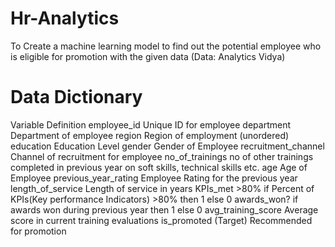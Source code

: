# Hr-Analytics

To Create a machine learning model to find out the potential employee who is eligible for promotion with the given data (Data: Analytics Vidya)

# Data Dictionary


Variable	             Definition
employee_id	           Unique ID for employee
department	           Department of employee
region	               Region of employment (unordered)
education	             Education Level
gender	               Gender of Employee
recruitment_channel	   Channel of recruitment for employee
no_of_trainings	       no of other trainings completed in previous year on soft skills, technical skills etc.
age	                   Age of Employee
previous_year_rating	 Employee Rating for the previous year
length_of_service	     Length of service in years
KPIs_met >80%	         if Percent of KPIs(Key performance Indicators) >80% then 1 else 0
awards_won?	           if awards won during previous year then 1 else 0
avg_training_score	   Average score in current training evaluations
is_promoted	(Target)   Recommended for promotion
